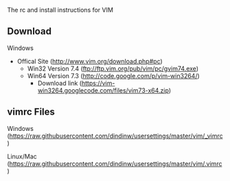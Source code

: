 The rc and install instructions for VIM

Download
--------
Windows 
   * Offical Site (http://www.vim.org/download.php#pc)
      - Win32 Version 7.4 (ftp://ftp.vim.org/pub/vim/pc/gvim74.exe)
      - Win64 Version 7.3 (http://code.google.com/p/vim-win3264/) 
         - Download link (https://vim-win3264.googlecode.com/files/vim73-x64.zip)

vimrc Files
-----------

Windows (https://raw.githubusercontent.com/dindinw/usersettings/master/vim/_vimrc)

Linux/Mac (https://raw.githubusercontent.com/dindinw/usersettings/master/vim/.vimrc)

